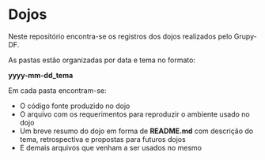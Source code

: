 Dojos
=====

Neste repositório encontra-se os registros dos dojos realizados pelo Grupy-DF.

As pastas estão organizadas por data e tema no formato:

**yyyy-mm-dd_tema**

Em cada pasta encontram-se:

- O código fonte produzido no dojo
- O arquivo com os requerimentos para reproduzir o ambiente usado no dojo
- Um breve resumo do dojo em forma de **README.md** com descrição do tema, retrospectiva e propostas para futuros dojos
- E demais arquivos que venham a ser usados no mesmo
